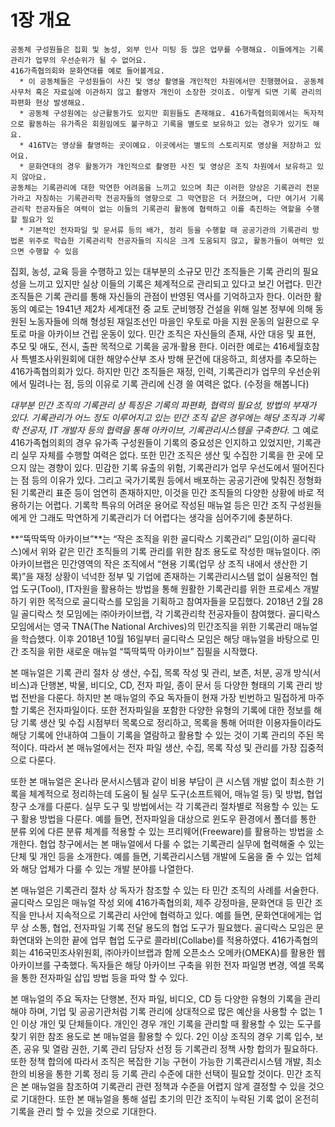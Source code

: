 # 1장 개요

```
공동체 구성원들은 집회 및 농성, 외부 인사 미팅 등 많은 업무를 수행해요. 이들에게는 기록관리가 업무의 우선순위가 될 수 없어요.
416가족협의회와 문화연대를 예로 들어볼게요.
  * 이 공동체들은 구성원들이 사진 및 영상 촬영을 개인적인 차원에서만 진행했어요. 공동체 사무처 혹은 자료실에 이관하지 않고 촬영자 개인이 소장한 것이죠. 이렇게 되면 기록 관리의 파편화 현상 발생해요.
  * 공동체 구성원에는 상근활동가도 있지만 회원들도 존재해요. 416가족협의회에서는 독자적으로 활동하는 유가족은 회원임에도 불구하고 기록을 별도로 보유하고 있는 경우가 있기도 해요.
  * 416TV는 영상을 촬영하는 곳이예요. 이곳에서는 별도의 스토리지로 영상을 저장하고 있어요.
  * 문화연대의 경우 활동가가 개인적으로 촬영한 사진 및 영상은 조직 차원에서 보유하고 있지 않아요.
공동체는 기록관리에 대한 막연한 어려움을 느끼고 있으며 최근 이러한 양상은 기록관리 전문가라고 자칭하는 기록관리학 전공자들의 영향으로 그 막연함은 더 커졌으며, 다만 여기서 기록관리학 전공자들은 여력이 없는 이들의 기록관리 활동에 협력하고 이를 촉진하는 역할을 수행할 필요가 있
  * 기본적인 전자파일 및 문서류 등의 배가, 정리 등을 수행할 때 공공기관의 기록관리 방법론 위주로 학습한 기록관리학 전공자들의 지식은 크게 도움되지 않고, 활동가들이 여력만 있으면 수행할 수 있음
```

집회, 농성, 교육 등을 수행하고 있는 대부분의 소규모 민간 조직들은 기록 관리의 필요성을 느끼고 있지만 실상 이들의 기록은 체계적으로 관리되고 있다고 보긴 어렵다. 민간 조직들은 기록 관리를 통해 자신들의 관점이 반영된 역사를 기억하고자 한다. 이러한 활동의 예로는 1941년 제2차 세계대전 중 교토 군비행장 건설을 위해 일본 정부에 의해 동원된 노동자들에 의해 형성된 재일조선인 마을인 우토로 마을 지원 운동의 일환으로 우토로 마을 아카이브 건립 운동이 있다. 민간 조직은 자신들의 존재, 사안 대응 및 표현, 추모 및 애도, 전시, 출판 목적으로 기록을 공개·활용 한다. 이러한 예로는 416세월호참사 특별조사위원회에 대한 해양수산부 조사 방해 문건에 대응하고, 희생자를 추모하는 416가족협의회가 있다. 하지만 민간 조직들은 재정, 인력, 기록관리가 업무의 우선순위에서 밀려나는 점, 등의 이유로 기록 관리에 신경 쓸 여력은 없다. (수정을 해봅니다)&#x20;

_대부분 민간 조직의 기록관리 상 특징은 기록의 파편화, 협력의 필요성, 방법의 부재가 있다. 기록관리가 어느 정도 이루어지고 있는 민간 조직 같은 경우에는 해당 조직과 기록학 전공자, IT 개발자 등의 협력을 통해 아카이브, 기록관리시스템을 구축한다._ 그 예로 416가족협의회의 경우 유가족 구성원들이 기록의 중요성은 인지하고 있었지만, 기록관리 실무 자체를 수행할 여력은 없다. 또한 민간 조직은 생산 및 수집한 기록을 한 곳에 모으지 않는 경향이 있다. 민감한 기록 유출의 위험, 기록관리가 업무 우선도에서 떨어진다는 점 등의 이유가 있다. 그리고 국가기록원 등에서 배포하는 공공기관에 맞춰진 정형화된 기록관리 표준 등이 엄연히 존재하지만, 이것을 민간 조직들의 다양한 상황에 바로 적용하기는 어렵다. 기록학 특유의 어려운 용어로 작성된 매뉴얼 등은 민간 조직 구성원들에게 안 그래도 막연하게 기록관리가 더 어렵다는 생각을 심어주기에 충분하다.

**“뚝딱뚝딱 아카이브”**는 “작은 조직을 위한 골디락스 기록관리” 모임(이하 골디락스)에서 위와 같은 민간 조직들의 기록 관리를 위한 참조 용도로 작성한 매뉴얼이다. ㈜아카이브랩은 민간영역의 작은 조직에서 “현용 기록(업무 상 조직 내에서 생산한 기록)”을 재정 상황이 넉넉한 정부 및 기업에 존재하는 기록관리시스템 없이 실용적인 협업 도구(Tool), IT자원을 활용하는 방법을 통해 원활한 기록관리를 위한 프로세스 개발하기 위한 목적으로 골디락스를 모임을 기획하고 참여자들을 모집했다. 2018년 2월 28일 골디락스 첫 모임에는 ㈜아카이브랩, 각 기록관리학 전공자들이 참여했다. 골디락스 모임에서는 영국 TNA(The National Archives)의 민간조직을 위한 기록관리 매뉴얼을 학습했다. 이후 2018년 10월 16일부터 골디락스 모임은 해당 매뉴얼을 바탕으로 민간 조직을 위한 새로운 매뉴얼 “뚝딱뚝딱 아카이브” 집필을 시작했다.

본 매뉴얼은 기록 관리 절차 상 생산, 수집, 목록 작성 및 관리, 보존, 처분, 공개 방식(서비스)과 단행본, 박물, 비디오, CD, 전자 파일, 종이 문서 등 다양한 형태의 기록 관리 방법 전반을 다룬다. 하지만 본 매뉴얼의 주요 독자들이 현재 가장 빈번하고 밀접하게 마주할 기록은 전자파일이다. 또한 전자파일을 포함한 다양한 유형의 기록에 대한 정보를 해당 기록 생산 및 수집 시점부터 목록으로 정리하고, 목록을 통해 어떠한 이용자들이라도 해당 기록에 안내하여 그들이 기록을 열람하고 활용할 수 있는 것이 기록 관리의 주된 목적이다. 따라서 본 매뉴얼에서는 전자 파일 생산, 수집, 목록 작성 및 관리를 가장 집중적으로 다룬다.

또한 본 매뉴얼은 온나라 문서시스템과 같이 비용 부담이 큰 시스템 개발 없이 최소한 기록을 체계적으로 정리하는데 도움이 될 실무 도구(소프트웨어, 매뉴얼 등) 및 방법, 협업 창구 소개를 다룬다. 실무 도구 및 방법에서는 각 기록관리 절차별로 적용할 수 있는 도구 활용 방법을 다룬다. 예를 들면, 전자파일을 대상으로 윈도우 환경에서 폴더를 통한 분류 외에 다른 분류 체계를 적용할 수 있는 프리웨어(Freeware)를 활용하는 방법을 소개한다. 협업 창구에서는 본 매뉴얼에서 다룰 수 없는 기록관리 실무에 협력해줄 수 있는 단체 및 개인 등을 소개한다. 예를 들면, 기록관리시스템 개발에 도움을 줄 수 있는 업체와 해당 업체가 다룰 수 있는 개발 분야를 나열한다.

본 매뉴얼은 기록관리 절차 상 독자가 참조할 수 있는 타 민간 조직의 사례를 서술한다. 골디락스 모임은 매뉴얼 작성 외에 416가족협의회, 제주 강정마을, 문화연대 등 민간 조직을 만나서 지속적으로 기록관리 사안에 협력하고 있다. 예를 들면, 문화연대에게는 업무 상 소통, 협업, 전자파일 기록 전달 용도의 협업 도구가 필요했다. 골디락스 모임은 문화연대와 논의한 끝에 업무 협업 도구로 콜라비(Collabe)를 적용하였다. 416가족협의회는 416국민조사위원회, ㈜아카이브랩과 함께 오픈소스 오메카(OMEKA)를 활용한 웹 아카이브를 구축했다. 독자들은 해당 아카이브 구축을 위한 전자 파일명 변경, 엑셀 목록을 통한 전자파일 삽입 방법 등을 파악 할 수 있다.

본 매뉴얼의 주요 독자는 단행본, 전자 파일, 비디오, CD 등 다양한 유형의 기록을 관리해야 하며, 기업 및 공공기관처럼 기록 관리에 상대적으로 많은 예산을 사용할 수 없는 1인 이상 개인 및 단체들이다. 개인인 경우 개인 기록을 관리할 때 활용할 수 있는 도구를 찾기 위한 참조 용도로 본 매뉴얼을 활용할 수 있다. 2인 이상 조직의 경우 기록 입수, 보존, 공유 및 열람 권한, 기록 관리 담당자 선정 등 기록관리 정책 사항 합의가 필요하다. 또한 정책 합의에 따라서 조직은 복잡한 기능 구현이 가능한 기록관리시스템 개발, 최소한의 비용을 통한 기록 정리 등 기록 관리 수준에 대한 선택이 필요할 것이다. 민간 조직은 본 매뉴얼을 참조하여 기록관리 관련 정책과 수준을 어렵지 않게 결정할 수 있을 것으로 기대한다. 또한 본 매뉴얼을 통해 설립 초기의 민간 조직이 누락된 기록 없이 온전히 기록을 관리 할 수 있을 것으로 기대한다.
